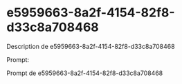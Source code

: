 # e5959663-8a2f-4154-82f8-d33c8a708468

Description de e5959663-8a2f-4154-82f8-d33c8a708468

Prompt:

Prompt de e5959663-8a2f-4154-82f8-d33c8a708468